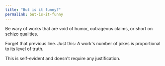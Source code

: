 ```yaml
---
title: "But is it funny?"
permalink: but-is-it-funny
---
```


Be wary of works that are void of humor, outrageous claims, or short on schizo qualities.

Forget that previous line. Just this: A work's number of jokes is proportional to its level of truth.

This is self-evident and doesn't require any justification.
